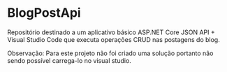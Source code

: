 # BlogPostApi
Repositório destinado a um aplicativo básico ASP.NET Core JSON API + Visual Studio Code que executa operações CRUD nas postagens do blog.

Observação:
Para este projeto não foi criado uma solução portanto não sendo possível carrega-lo no visual studio.

